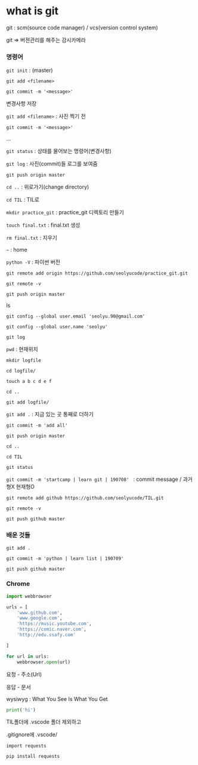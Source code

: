 # what is git

git : scm(source code manager) / vcs(version control system)

git => 버젼관리를 해주는 감시카메라



### 명령어

`git init` : (master)

`git add <filename>`

`git commit -m '<message>'`

변경사항 저장

`git add <filename>` : 사진 찍기 전

`git commit -m '<message>'`

...



`git status` : 상태를 물어보는 명령어(변경사항)

`git log` : 사진(commit)들 로그를 보여줌

`git push origin master`



`cd ..` : 위로가기(change directory)

`cd TIL` : TIL로 

`mkdir practice_git` : practice_git 디렉토리 만들기

`touch final.txt` : final.txt 생성

`rm final.txt` : 지우기

`~` : home

`python -V` : 파이썬 버전



`git remote add origin https://github.com/seolyucode/practice_git.git`

`git remote -v`

`git push origin master`



ls



`git config --global user.email 'seolyu.90@gmail.com'`

`git config --global user.name 'seolyu'`



`git log`



`pwd` : 현재위치



`mkdir logfile`

`cd logfile/`

`touch a b c d e f`

`cd ..`

`git add logfile/`

`git add .` : 지금 있는 곳 통째로 더하기

`git commit -m 'add all'`

`git push origin master`



`cd ..`

`cd TIL`

`git status`

`git commit -m 'startcamp | learn git | 190708' ` : commit message / 과거형X 현재형O

`git remote add github https://github.com/seolyucode/TIL.git`

`git remote -v` 

`git push github master`



### 배운 것들

`git add .`

`git commit -m 'python | learn list | 190709'`

`git push github master`





### Chrome

```python
import webbrowser

urls = [
    'www.github.com',
    'www.google.com',
    'https://music.youtube.com',
    'https://comic.naver.com',
    'http://edu.ssafy.com'

]

for url in urls:
    webbrowser.open(url)

```



요청 - 주소(Url)

응답 - 문서



wysiwyg :  What You See Is What You Get



```python
print('hi')
```



TIL폴더에 .vscode 폴더 제외하고

.gitignore에 .vscode/



`import requests`

`pip install requests`



